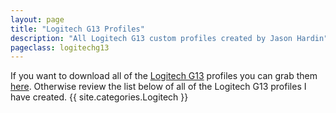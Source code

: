 ```yaml
---
layout: page
title: "Logitech G13 Profiles"
description: "All Logitech G13 custom profiles created by Jason Hardin"
pageclass: logitechg13
---
```

If you want to download all of the [Logitech G13](http://gaming.logitech.com/en-us/product/g13-advanced-gameboard) profiles you can grab them [here](/media/profiles/game_profiles.zip). Otherwise review the list below of all of the Logitech G13 profiles I have created.
{{ site.categories.Logitech }}

